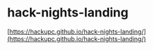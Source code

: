 # hack-nights-landing

[https://hackupc.github.io/hack-nights-landing/](https://hackupc.github.io/hack-nights-landing/)
